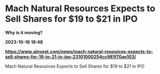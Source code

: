 # Mach Natural Resources Expects to Sell Shares for $19 to $21 in IPO
**Why is it moving?**

**2023-10-16 18:48**

**https://www.ainvest.com/news/mach-natural-resources-expects-to-sell-shares-for-19-to-21-in-ipo-23101000254cc981f70ae103/**

Mach Natural Resources Expects to Sell Shares for $19 to $21 in IPO